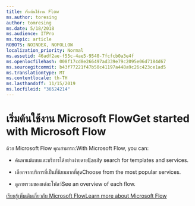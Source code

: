```yaml
---
title: เริ่มต้นใช้งาน Flow
ms.author: toresing
author: tomresing
ms.date: 5/18/2018
ms.audience: ITPro
ms.topic: article
ROBOTS: NOINDEX, NOFOLLOW
localization_priority: Normal
ms.assetid: 46adf2ae-f55c-4ae5-9540-7fcfcb0a3e4f
ms.openlocfilehash: 008f17cd8e266497ad339e79c2095e06d7184d67
ms.sourcegitcommit: b43f77221f47b50c41197a448a9c26c423ce1ad5
ms.translationtype: MT
ms.contentlocale: th-TH
ms.lasthandoff: 11/15/2019
ms.locfileid: "36524214"
---
```

# <a name="get-started-with-microsoft-flow"></a><span data-ttu-id="59955-102">เริ่มต้นใช้งาน Microsoft Flow</span><span class="sxs-lookup"><span data-stu-id="59955-102">Get started with Microsoft Flow</span></span>

<span data-ttu-id="59955-103">ด้วย Microsoft Flow คุณสามารถ:</span><span class="sxs-lookup"><span data-stu-id="59955-103">With Microsoft Flow, you can:</span></span>
  
- <span data-ttu-id="59955-104">ค้นหาแม่แบบและบริการได้อย่างง่ายดาย</span><span class="sxs-lookup"><span data-stu-id="59955-104">Easily search for templates and services.</span></span>
    
- <span data-ttu-id="59955-105">เลือกจากบริการที่เป็นที่นิยมมากที่สุด</span><span class="sxs-lookup"><span data-stu-id="59955-105">Choose from the most popular services.</span></span>
    
- <span data-ttu-id="59955-106">ดูภาพรวมของแต่ละโฟลว์</span><span class="sxs-lookup"><span data-stu-id="59955-106">See an overview of each flow.</span></span>
    
[<span data-ttu-id="59955-107">เรียนรู้เพิ่มเติมเกี่ยวกับ Microsoft Flow</span><span class="sxs-lookup"><span data-stu-id="59955-107">Learn more about Microsoft Flow</span></span>](https://go.microsoft.com/fwlink/?linkid=874446)
  

